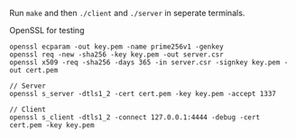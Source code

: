 Run `make` and then `./client` and `./server` in seperate terminals.


OpenSSL for testing
```
openssl ecparam -out key.pem -name prime256v1 -genkey
openssl req -new -sha256 -key key.pem -out server.csr
openssl x509 -req -sha256 -days 365 -in server.csr -signkey key.pem -out cert.pem

// Server
openssl s_server -dtls1_2 -cert cert.pem -key key.pem -accept 1337

// Client
openssl s_client -dtls1_2 -connect 127.0.0.1:4444 -debug -cert cert.pem -key key.pem
```
